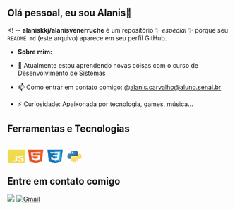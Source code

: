 ## Olá pessoal, eu sou Alanis👋
<! --
**alaniskkj/alanisvenerruche** é um repositório ✨ _especial_ ✨ porque seu `README.md` (este arquivo) aparece em seu perfil GitHub.
- **Sobre mim:**
  
- 🌱 Atualmente estou aprendendo novas coisas com o curso de Desenvolvimento de Sistemas
- 📫 Como entrar em contato comigo: @alanis.carvalho@aluno.senai.br
- ⚡ Curiosidade: Apaixonada por tecnologia, games, música...

## Ferramentas e Tecnologias
<div style="display: inline_block"><br>
  <img align="center" alt="Alanis-Js" height="30" width="40" src="https://raw.githubusercontent.com/devicons/devicon/master/icons/javascript/javascript-plain.svg">
  <img align="center" alt="Alanis-HTML" height="30" width="40" src="https://raw.githubusercontent.com/devicons/devicon/master/icons/html5/html5-original.svg">
  <img align="center" alt="Alanis-CSS" height="30" width="40" src="https://raw.githubusercontent.com/devicons/devicon/master/icons/css3/css3-original.svg">
  <img align="center" alt="Alanis-Python" height="30" width="40" src="https://raw.githubusercontent.com/devicons/devicon/master/icons/python/python-original.svg">
</div>

## Entre em contato comigo
<a href="https://www.instagram.com/alanisskj_/" target="_blank"><img src="https://img.shields.io/badge/-Instagram-%23E4405F?style=for-the-badge&logo=instagram&logoColor=white" target="_blank"></a>
<a href="mailto:contatoalanis.carvalho@aluno.senai.br">
  <img src="https://img.shields.io/badge/-Gmail-%23333?style=for-the-badge&logo=gmail&logoColor=white" alt="Gmail">
</a>
